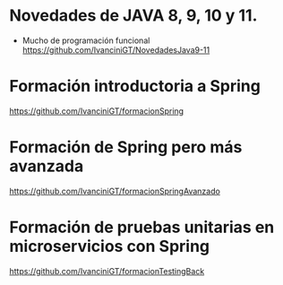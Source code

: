 

# Novedades de JAVA 8, 9, 10 y 11.
- Mucho de programación funcional
https://github.com/IvanciniGT/NovedadesJava9-11

# Formación introductoria a Spring
https://github.com/IvanciniGT/formacionSpring

# Formación de Spring pero más avanzada
https://github.com/IvanciniGT/formacionSpringAvanzado

# Formación de pruebas unitarias en microservicios con Spring
https://github.com/IvanciniGT/formacionTestingBack